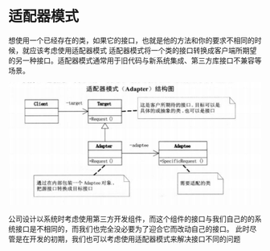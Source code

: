 # 适配器模式

想使用一个已经存在的类，如果它的接口，也就是他的方法和你的要求不相同的时候，就应该考虑使用适配器模式
适配器模式将一个类的接口转换成客户端所期望的另一种接口。适配器模式通常用于旧代码与新系统集成、第三方库接口不兼容等场景。

![img.png](img/img.png)

公司设计以系统时考虑使用第三方开发组件，而这个组件的接口与我们自己的的系统接口是不相同的，而我们也完全没必要为了迎合它而改动自己的接口。
此时尽管是在开发的初期，我们也可以考虑使用适配器模式来解决接口不同的问题